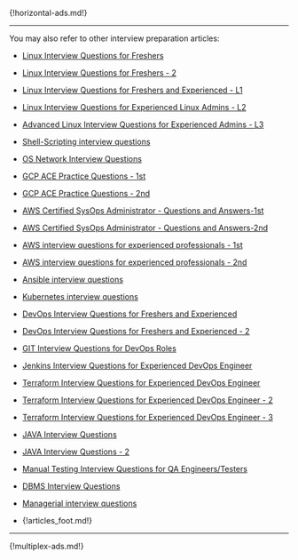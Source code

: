 {!horizontal-ads.md!}

---

You may also refer to other interview preparation articles:

* <a target="_blank" href=https://www.nightwolf.in/nightwolf-cotribution/linux_basic/>Linux Interview Questions for Freshers</a>
* <a target="_blank" href=https://www.nightwolf.in/nightwolf-cotribution/linux_interview_questions_for_freshers/>Linux Interview Questions for Freshers - 2</a>
* <a target="_blank" href=https://www.nightwolf.in/nightwolf-cotribution/linux_L1/>Linux Interview Questions for Freshers and Experienced - L1</a>
* <a target="_blank" href=https://www.nightwolf.in/nightwolf-cotribution/linux_L2/>Linux Interview Questions for Experienced Linux Admins - L2</a>
* <a target="_blank" href=https://www.nightwolf.in/nightwolf-cotribution/linux_L3/ >Advanced Linux Interview Questions for Experienced Admins - L3</a>
* <a target="_blank" href=https://www.nightwolf.in/nightwolf-cotribution/shell_scripting_interview_questions/ >Shell-Scripting interview questions</a>
* <a target="_blank" href=https://www.nightwolf.in/nightwolf-cotribution/network/ >OS Network Interview Questions</a>
* <a target="_blank" href=https://www.nightwolf.in/nightwolf-cotribution/gcp-ace-1/>GCP ACE Practice Questions - 1st</a>
* <a target="_blank" href=https://www.nightwolf.in/nightwolf-cotribution/gcp-ace-2/>GCP ACE Practice Questions - 2nd</a>
* <a target="_blank" href=https://www.nightwolf.in/nightwolf-cotribution/aws/ >AWS Certified SysOps Administrator - Questions and Answers-1st</a>
* <a target="_blank" href=https://www.nightwolf.in/nightwolf-cotribution/aws-2/ >AWS Certified SysOps Administrator - Questions and Answers-2nd</a>
* <a target="_blank" href=https://www.nightwolf.in/nightwolf-cotribution/aws-3/ >AWS interview questions for experienced professionals - 1st</a>
* <a target="_blank" href=https://www.nightwolf.in/nightwolf-cotribution/aws-4/ >AWS interview questions for experienced professionals - 2nd</a>
* <a target="_blank" href=https://www.nightwolf.in/nightwolf-cotribution/ansible_interview_questions/ >Ansible interview questions</a>
* <a target="_blank" href=https://www.nightwolf.in/nightwolf-cotribution/kubernetes_interview_questions/ >Kubernetes interview questions</a>
* <a target="_blank" href=https://www.nightwolf.in/nightwolf-cotribution/devops_interview_questions/>DevOps Interview Questions for Freshers and Experienced</a>
* <a target="_blank" href=https://www.nightwolf.in/nightwolf-cotribution/devops_interview_questions-2/ >DevOps Interview Questions for Freshers and Experienced - 2</a>
* <a target="_blank" href=https://www.nightwolf.in/nightwolf-cotribution/git/>GIT Interview Questions for DevOps Roles</a>
* <a target="_blank" href=https://www.nightwolf.in/nightwolf-cotribution/jenkins/>Jenkins Interview Questions for Experienced DevOps Engineer</a>
* <a target="_blank" href=https://www.nightwolf.in/nightwolf-cotribution/terraform_interview_question/>Terraform Interview Questions for Experienced DevOps Engineer</a>
* <a target="_blank" href=https://www.nightwolf.in/nightwolf-cotribution/terraform_interview_question-2/>Terraform Interview Questions for Experienced DevOps Engineer - 2</a>
* <a target="_blank" href=https://www.nightwolf.in/nightwolf-cotribution/terraform_interview_question-3/>Terraform Interview Questions for Experienced DevOps Engineer - 3</a>
* <a target="_blank" href=https://www.nightwolf.in/nightwolf-cotribution/java_interview_questions/>JAVA Interview Questions</a>
* <a target="_blank" href=https://www.nightwolf.in/nightwolf-cotribution/java_interview_questions-2/>JAVA Interview Questions - 2</a>
* <a target="_blank" href=https://www.nightwolf.in/nightwolf-cotribution/manual_testing_interview_questions/>Manual Testing Interview Questions for QA Engineers/Testers</a>
* <a target="_blank" href=https://www.nightwolf.in/nightwolf-cotribution/dbms_interview_questions/>DBMS Interview Questions</a>
* <a target="_blank" href=https://www.nightwolf.in/nightwolf-cotribution/managerial_interview_questions/ >Managerial interview questions</a>

* {!articles_foot.md!}
---

{!multiplex-ads.md!}
